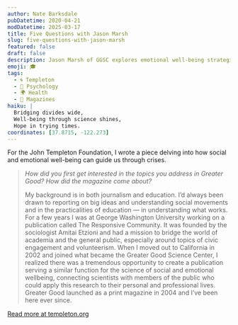 ```yaml
---
author: Nate Barksdale
pubDatetime: 2020-04-21
modDatetime: 2025-03-17
title: Five Questions with Jason Marsh
slug: five-questions-with-jason-marsh
featured: false
draft: false
description: Jason Marsh of GGSC explores emotional well-being strategies during COVID-19 in a lively Q&A session. Discover how virtues can navigate personal and collective crises.
emoji: 🎓
tags:
  - 🌀 Templeton
  - 🧠 Psychology
  - 🌍 Health
  - 📰 Magazines
haiku: |
  Bridging divides wide,  
  Well-being through science shines,  
  Hope in trying times.
coordinates: [37.8715, -122.273]
---
```


For the John Templeton Foundation, I wrote a piece delving into how social and emotional well-being can guide us through crises.

> *How did you first get interested in the topics you address in Greater Good? How did the magazine come about?*
>
> My background is in both journalism and education. I’d always been drawn to reporting on big ideas and understanding social movements and in the practicalities of education — in understanding what works. For a few years I was at George Washington University working on a publication called The Responsive Community. It was founded by the sociologist Amitai Etzioni and had a mission to bridge the world of academia and the general public, especially around topics of civic engagement and volunteerism. When I moved out to California in 2002 and joined what became the Greater Good Science Center, I realized there was a tremendous opportunity to create a publication serving a similar function for the science of social and emotional wellbeing, connecting scientists with members of the public who could apply this research to their personal and professional lives. Greater Good launched as a print magazine in 2004 and I’ve been here ever since.

[Read more at templeton.org](https://www.templeton.org/news/qa-five-questions-with-jason-marsh)
